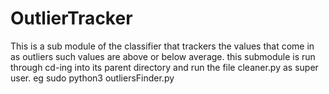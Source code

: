 # OutlierTracker

This is a sub module of the classifier that trackers the values that come in as outliers such values are above or below average.
this submodule is run through cd-ing into its parent directory and run the file cleaner.py as super user. eg sudo python3 outliersFinder.py